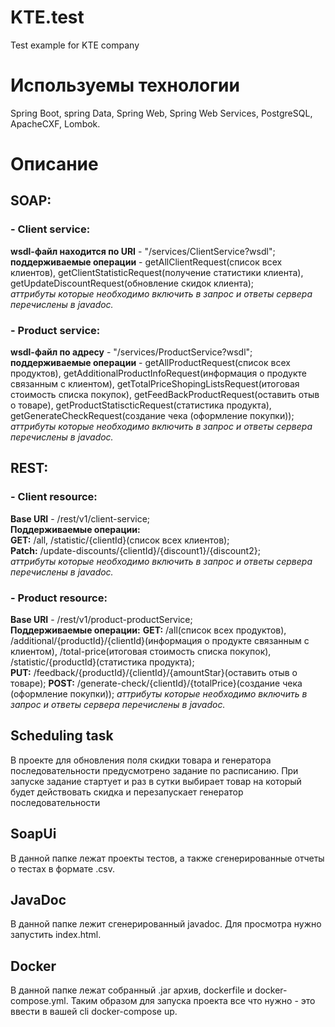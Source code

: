 # KTE.test
Test example for KTE company
# Используемы технологии
Spring Boot, spring Data, Spring Web, Spring Web Services, PostgreSQL, ApacheCXF, Lombok.
# Описание
## SOAP:
###  - Client service: 
**wsdl-файл находится по URI** - "/services/ClientService?wsdl";    
**поддерживаемые операции** - getAllClientRequest(список всех клиентов), getClientStatisticRequest(получение статистики клиента),
getUpdateDiscountRequest(обновление скидок клиента);    
*аттрибуты которые необходимо включить в запрос и ответы сервера перечислены в javadoc.*
###  - Product service: 
**wsdl-файл по адресу** - "/services/ProductService?wsdl";    
**поддерживаемые операции** - getAllProductRequest(список всех продуктов), getAdditionalProductInfoRequest(информация о продукте связанным с клиентом),
getTotalPriceShopingListsRequest(итоговая стоимость списка покупок), getFeedBackProductRequest(оставить отыв о товаре),
getProductStatiscticRequest(статистика продукта), getGenerateCheckRequest(создание чека (оформление покупки));
*аттрибуты которые необходимо включить в запрос и ответы сервера перечислены в javadoc.*
## REST:
###  - Client resource:
**Base URI** - /rest/v1/client-service;   
**Поддерживаемые операции:**    
 **GET:** /all, /statistic/{clientId}(список всех клиентов);    
 **Patch:** /update-discounts/{clientId}/{discount1}/{discount2};   
 *аттрибуты которые необходимо включить в запрос и ответы сервера перечислены в javadoc.*
### - Product resource:
**Base URI** - /rest/v1/product-productService;   
**Поддерживаемые операции:**
**GET:** /all(список всех продуктов), /additional/{productId}/{clientId}(информация о продукте связанным с клиентом),
/total-price(итоговая стоимость списка покупок), /statistic/{productId}(статистика продукта);   
**PUT:** /feedback/{productId}/{clientId}/{amountStar}(оставить отыв о товаре);
**POST:** /generate-check/{clientId}/{totalPrice}(создание чека (оформление покупки));
*аттрибуты которые необходимо включить в запрос и ответы сервера перечислены в javadoc.*
## Scheduling task
В проекте для обновления поля скидки товара и генератора последовательности предусмотрено задание по расписанию. При запуске задание стартует и раз в сутки выбирает товар на который будет действовать скидка и перезапускает генератор последовательности
## SoapUi
В данной папке лежат проекты тестов, а также сгенерированные отчеты о тестах в формате .csv.
## JavaDoc
В данной папке лежит сгенерированный javadoc. Для просмотра нужно запустить index.html.
## Docker
В данной папке лежат собранный .jar архив, dockerfile и docker-compose.yml. Таким образом для запуска проекта все что нужно - это ввести в вашей cli docker-compose up.
